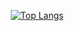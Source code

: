 <div style="text-align: center;">

[![Top Langs](https://github-readme-stats.vercel.app/api/top-langs/?username=kbierly&layout=donut&theme=dark)](https://github.com/anuraghazra/github-readme-stats)

</div>
